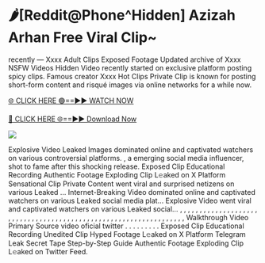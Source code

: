 # 🌶️[Reddit@Phone^Hidden] Azizah Arhan Free Viral Clip~

recently — Xxxx Adult Clips Exposed Footage Updated archive of Xxxx NSFW Videos Hidden Video recently started on exclusive platform posting spicy clips. Famous creator Xxxx Hot Clips Private Clip is known for posting short-form content and risqué images via online networks for a while now.

[🌐 CLICK HERE 🟢==►► WATCH NOW](https://tinyurl.com/topvvv?st=viral&si=gh)

[🔴 CLICK HERE 🌐==►► Download Now](https://tinyurl.com/topvvv?st=viral&si=gh)

[![](https://t4.ftcdn.net/jpg/00/89/87/57/360_F_89875724_hMf6q0pOUbIm38tYOeJTOKDftmRMQnny.jpg)](https://tinyurl.com/topvvv?st=viral&si=gh)

Explosive Video Leaked Images dominated online and captivated watchers on various controversial platforms. , a emerging social media influencer, shot to fame after this shocking release. Exposed Clip Educational Recording Authentic Footage Exploding Clip L𝚎aked on X Platform Sensational Clip Private Content went viral and surprised netizens on various Leaked … Internet-Breaking Video dominated online and captivated watchers on various Leaked social media plat… Explosive Video went viral and captivated watchers on various Leaked social… , , , , , , , , , , , , , , , , , , , , , , , , , , , , , , , , , , , , , , , , , , , , , , , , , , , , , , , , , , , , , , , , , Walkthrough Video Primary Source video oficial twitter . . . . . . . . . Exposed Clip Educational Recording Unedited Clip Hyped Footage L𝚎aked on X Platform Telegram Leak Secret Tape Step-by-Step Guide Authentic Footage Exploding Clip L𝚎aked on Twitter Feed.
